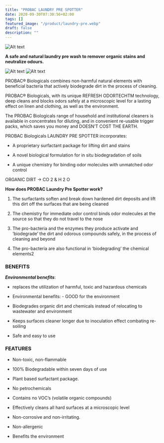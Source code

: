 ```yaml
---
title: "PROBAC LAUNDRY PRE SPOTTER"
date: 2020-09-30T07:30:56+02:00
tags: []
featured_image: "/product/laundry-pre.webp"
draft: false
description: ""
---
```


![Alt text](/product/laundry-pre.webp)

**A safe and natural laundry pre wash to remover organic stains and neutralize odours.**

![Alt text](/product/lps.png)
![Alt text](/product/lps1.png)

PROBAC® Biologicals combines non-harmful natural elements with beneficial bacteria that
actively biodegrade dirt in the process of cleaning. 

PROBAC® Biologicals, with its unique REFRESH ODORTECHTM technology, deep cleans and blocks odors safely at a microscopic
level for a lasting effect on linen and clothing, as well as the environment.

The PROBAC Biologicals range of household and institutional cleaners is available in concentrates for diluting, and in convenient re-usable trigger packs, which saves you money
and DOESN’T COST THE EARTH.

PROBAC Biologicals LAUNDRY PRE SPOTTER
incorporates:

- A proprietary surfactant package for
lifting dirt and stains

- A novel biological formulation for in situ
biodegradation of soils

- A unique chemistry for binding odor
molecules with unmatched odor control

ORGANIC DIRT → CO 2 & H 2 O

**How does PROBAC Laundry Pre Spotter work?**

1. The surfactants soften and break down hardened dirt
deposits and lift this dirt off the surfaces that are being
cleaned

2. The chemistry for immediate odor control binds odor
molecules at the source so that they do not travel to the
nose

3. The pro-bacteria and the enzymes they produce activate
and ‘biodegrade’ the dirt and odorous compounds safely, in
the process of cleaning and beyond

4. The pro-bacteria are also functional in ‘biodegrading’ the
chemical elements2

### BENEFITS

***Environmental benefits***:

 - replaces the utilization of harmful, toxic and hazardous
chemicals

- Environmental benefits: - GOOD for the
environment

- Biodegrades organic dirt and chemicals instead
of relocating to wastewater and environment

- Keeps surfaces cleaner longer due to
inoculation effect combating re-soiling

- Safe and easy to use

### FEATURES

- Non-toxic, non-flammable

- 100% Biodegradable within seven days of use

- Plant based surfactant package.

- No petrochemicals

- Contains no VOC’s (volatile organic compounds)

- Effectively cleans all hard surfaces at a
microscopic level

- Non-corrosive and non-irritating.

- Non-allergenic

- Benefits the environment